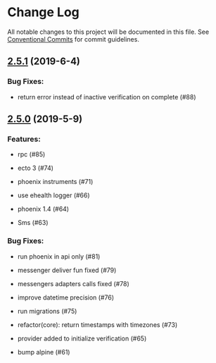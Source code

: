 # Change Log

All notable changes to this project will be documented in this file.
See [Conventional Commits](Https://conventionalcommits.org) for commit guidelines.

<!-- changelog -->

## [2.5.1](https://github.com/edenlabllc/otp_verification.api/compare/2.5.0...2.5.1) (2019-6-4)




### Bug Fixes:

* return error instead of inactive verification on complete (#88)

## [2.5.0](https://github.com/edenlabllc/otp_verification.api/compare/2.5.0...2.5.0) (2019-5-9)




### Features:

* rpc (#85)

* ecto 3 (#74)

* phoenix instruments (#71)

* use ehealth logger (#66)

* phoenix 1.4 (#64)

* Sms (#63)

### Bug Fixes:

* run phoenix in api only (#81)

* messenger deliver fun fixed (#79)

* messengers adapters calls fixed (#78)

* improve datetime precision (#76)

* run migrations (#75)

* refactor(core): return timestamps with timezones (#73)

* provider added to initialize verification (#65)

* bump alpine (#61)
